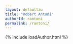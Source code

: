 ```yaml
---
layout: defaultau
title: "Robert Antoni"
authorId: rantoni
permalink: /rantoni/
---
```

{% include loadAuthor.html %}
<script>
    $(document).ready(function(){
        showAuthorBio('{{ page.authorId }}');
   });
</script>